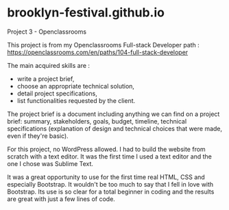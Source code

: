 # brooklyn-festival.github.io
Project 3 - Openclassrooms

This project is from my Openclassrooms Full-stack Developer path : https://openclassrooms.com/en/paths/104-full-stack-developer

The main acquired skills are :
- write a project brief,
- choose an appropriate technical solution,
- detail project specifications,
- list functionalities requested by the client.

The project brief is a document including anything we can find on a project brief: summary, stakeholders, goals, budget, timeline, technical
specifications (explanation of design and technical choices that were made, even if they're basic).

For this project, no WordPress allowed. I had to build the website from scratch with a text editor. It was the first time I used a text
editor and the one I chose was Sublime Text. 

It was a great opportunity to use for the first time real HTML, CSS and especially Bootstrap. It wouldn't be too much to say that I fell 
in love with Bootstrap. Its use is so clear for a total beginner in coding and the results are great with just a few lines of code.

